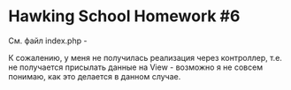 # Hawking School Homework #6

См. файл index.php - 

К сожалению, у меня не получилась реализация через контроллер, т.е. не получается присылать данные на View - возможно я не совсем понимаю, как это делается в данном случае.
